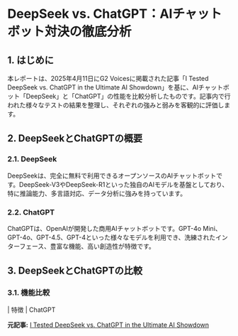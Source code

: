 # DeepSeek vs. ChatGPT：AIチャットボット対決の徹底分析

## 1. はじめに

本レポートは、2025年4月11日にG2 Voicesに掲載された記事「I Tested DeepSeek vs. ChatGPT in the Ultimate AI Showdown」を基に、AIチャットボット「DeepSeek」と「ChatGPT」の性能を比較分析したものです。記事内で行われた様々なテストの結果を整理し、それぞれの強みと弱みを客観的に評価します。

## 2. DeepSeekとChatGPTの概要

### 2.1. DeepSeek

DeepSeekは、完全に無料で利用できるオープンソースのAIチャットボットです。DeepSeek-V3やDeepSeek-R1といった独自のAIモデルを基盤としており、特に推論能力、多言語対応、データ分析に強みを持っています。

### 2.2. ChatGPT

ChatGPTは、OpenAIが開発した商用AIチャットボットです。GPT-4o Mini、GPT-4o、GPT-4.5、GPT-4といった様々なモデルを利用でき、洗練されたインターフェース、豊富な機能、高い創造性が特徴です。

## 3. DeepSeekとChatGPTの比較

### 3.1. 機能比較

| 特徴 | ChatGPT 

**元記事:** [I Tested DeepSeek vs. ChatGPT in the Ultimate AI Showdown](https://learn.g2.com/deepseek-vs-chatgpt)